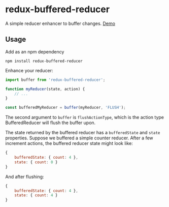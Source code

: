 # redux-buffered-reducer

A simple reducer enhancer to buffer changes. [Demo](https://bspaulding.github.com/redux-buffered-reducer)

## Usage

Add as an npm dependency

```
npm install redux-buffered-reducer
```

Enhance your reducer:

```javascript
import buffer from 'redux-buffered-reducer';

function myReducer(state, action) {
	// ...
}

const bufferedMyReducer = buffer(myReducer, 'FLUSH');
```

The second argument to `buffer` is `flushActionType`, which is the action type BufferedReducer will flush the buffer upon.

The state returned by the buffered reducer has a `bufferedState` and `state` properties. Suppose we buffered a simple counter reducer. After a few increment actions, the buffered reducer state might look like:

```javascript
{
	bufferedState: { count: 4 },
	state: { count: 0 }
}
```

And after flushing:

```javascript
{
	bufferedState: { count: 4 },
	state: { count: 4 }
}
```
